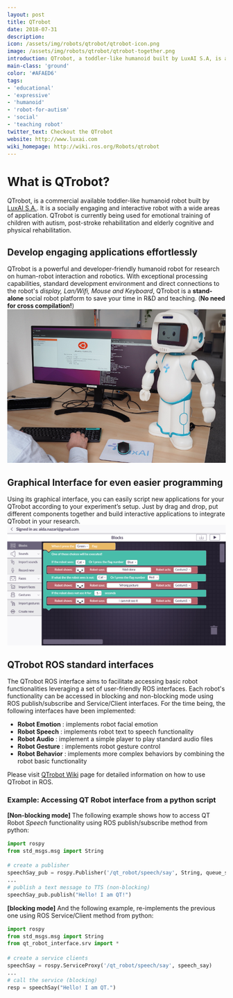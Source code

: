 ```yaml
---
layout: post
title: QTrobot
date: 2018-07-31
description:
icon: /assets/img/robots/qtrobot/qtrobot-icon.png
image: /assets/img/robots/qtrobot/qtrobot-together.png
introduction: QTrobot, a toddler-like humanoid built by LuxAI S.A, is a socially engaging and interactive robot with a wide areas of application. QTrobot is currently being used for emotional training of children with autism, post-stroke rehabilitation and elderly cognitive and physical rehabilitation.
main-class: 'ground'
color: '#AFAED6'
tags:
- 'educational'
- 'expressive'
- 'humanoid'
- 'robot-for-autism'
- 'social'
- 'teaching robot'
twitter_text: Checkout the QTrobot
website: http://www.luxai.com
wiki_homepage: http://wiki.ros.org/Robots/qtrobot
---
```


# What is QTrobot?
QTrobot, is a commercial available toddler-like humanoid robot built by [LuxAI S.A.](http://www.luxai.com). It is a socially engaging and interactive robot with a wide areas of application. QTrobot is currently being used for emotional training of children with autism, post-stroke rehabilitation and elderly cognitive and physical rehabilitation.


## Develop engaging applications effortlessly
QTrobot is a powerful and developer-friendly humanoid robot for research on human-robot interaction and robotics. With exceptional processing capabilities, standard development environment and direct connections to the robot's *display, Lan/Wifi, Mouse and Keyboard*, QTrobot is a **stand-alone** social robot platform to save your time in R&D and teaching. (**No need for cross compilation!**)
[![N|Solid](/assets/img/robots/qtrobot/qtrobot-devel.png)](http://www.luxai.com/)


## Graphical Interface for even easier programming
Using its graphical interface, you can easily script new applications for your QTrobot according to your experiment’s setup. Just by drag and drop, put different components together and build interactive applications to integrate QTrobot in your research.
[![N|Solid](/assets/img/robots/qtrobot/qtrobot-gui.jpg)](http://www.luxai.com/)



## QTrobot ROS standard interfaces
The QTrobot ROS interface aims to facilitate accessing basic robot functionalities leveraging a set of user-friendly ROS interfaces. Each robot's functionality can be accessed in blocking and non-blocking mode using ROS publish/subscribe and Service/Client interfaces. For the time being, the following interfaces have been implemented:
- **Robot Emotion**  : implements robot facial emotion
- **Robot Speech**   : implements robot text to speech functionality
- **Robot Audio**    : implement a simple player to play standard audio files   
- **Robot Gesture**  : implements robot gesture control
- **Robot Behavior** : implements more complex behaviors by combining the robot basic functionality

Please visit [QTrobot Wiki](http://wiki.ros.org/Robots/qtrobot) page for detailed information on how to use QTrobot in ROS.  

### Example: Accessing QT Robot interface from a python script
**[Non-blocking mode]** The following example shows how to access QT Robot *Speech* functionality using ROS publish/subscribe method from python:
```py
import rospy
from std_msgs.msg import String

# create a publisher
speechSay_pub = rospy.Publisher('/qt_robot/speech/say', String, queue_size=10)
...
# publish a text message to TTS (non-blocking)
speechSay_pub.publish("Hello! I am QT!")
```
**[blocking mode]** And the following example, re-implements the previous one using ROS Service/Client method from python:
```py
import rospy
from std_msgs.msg import String
from qt_robot_interface.srv import *

# create a service clients
speechSay = rospy.ServiceProxy('/qt_robot/speech/say', speech_say)
...
# call the service (blocking)
resp = speechSay("Hello! I am QT.")
```
